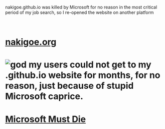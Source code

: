 nakigoe.github.io was killed by Microsoft for no reason in the most critical period of my job search, so I re-opened the website on another platform

<br><h1><a href="https://nakigoe.org">nakigoe.org</a><h1>
![god](https://nakigoe.org/_IMG/icon.png)
my users could not get to my .github.io website for months, for no reason, just because of stupid Microsoft caprice.
<h1><a href="https://nakigoe.org/articles/rev.html">Microsoft Must Die</a></h1>
